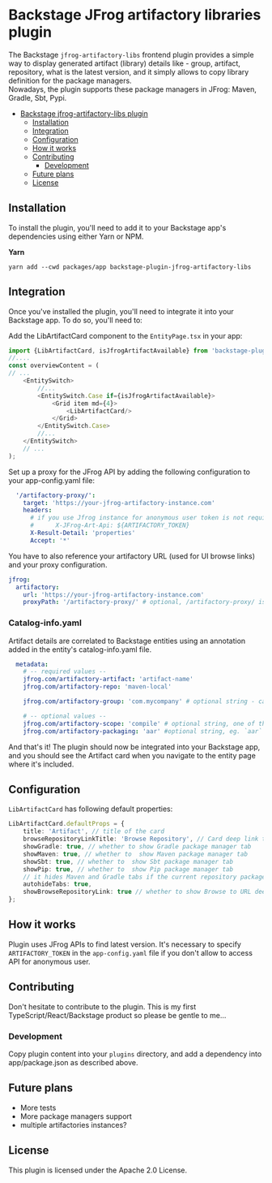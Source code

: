 # Backstage JFrog artifactory libraries plugin

The Backstage `jfrog-artifactory-libs` frontend plugin provides a simple way to display generated artifact (library)
details like - group, artifact, repository, what is the latest version, and it simply allows to copy library definition
for the package managers.   
Nowadays, the plugin supports these package managers in JFrog: Maven, Gradle, Sbt, Pypi.

<!-- TOC -->

- [Backstage jfrog-artifactory-libs plugin](#backstage-xkcd-plugin)
    - [Installation](#installation)
    - [Integration](#integration)
    - [Configuration](#configuration)
    - [How it works](#how-it-works)
    - [Contributing](#contributing)
        - [Development](#development)
    - [Future plans](#future-plans)
    - [License](#license)
  <!-- TOC -->

## Installation

To install the plugin, you'll need to add it to your Backstage app's dependencies using either Yarn or NPM.

**Yarn**

```shell
yarn add --cwd packages/app backstage-plugin-jfrog-artifactory-libs
```

## Integration

Once you've installed the plugin, you'll need to integrate it into your Backstage app. To do so, you'll need to:

Add the LibArtifactCard component to the `EntityPage.tsx` in your app:

```typescript jsx
import {LibArtifactCard, isJfrogArtifactAvailable} from 'backstage-plugin-jfrog-artifactory-libs';
//....
const overviewContent = (
// ...
    <EntitySwitch>
        //...
        <EntitySwitch.Case if={isJfrogArtifactAvailable}>
            <Grid item md={4}>
                <LibArtifactCard/>
            </Grid>
        </EntitySwitch.Case>
        //...
    </EntitySwitch>
    // ...
);
```

Set up a proxy for the JFrog API by adding the following configuration to your app-config.yaml file:

```yaml
  '/artifactory-proxy/':
    target: 'https://your-jfrog-artifactory-instance.com'
    headers:
      # if you use Jfrog instance for anonymous user token is not required
      #      X-JFrog-Art-Api: ${ARTIFACTORY_TOKEN}
      X-Result-Detail: 'properties'
      Accept: '*'
```

You have to also reference your artifactory URL (used for UI browse links) and your proxy configuration.

```yaml
jfrog:
  artifactory:
    url: 'https://your-jfrog-artifactory-instance.com'
    proxyPath: '/artifactory-proxy/' # optional, /artifactory-proxy/ is default value 
```

### Catalog-info.yaml

Artifact details are correlated to Backstage entities using an annotation added in the entity's catalog-info.yaml file.

```yaml
  metadata:
    # -- required values --
    jfrog.com/artifactory-artifact: 'artifact-name'
    jfrog.com/artifactory-repo: 'maven-local'

    jfrog.com/artifactory-group: 'com.mycompany' # optional string - can be blank for pypi, necessary for Maven repos

    # -- optional values --
    jfrog.com/artifactory-scope: 'compile' # optional string, one of these [compile, test,provided,runtime,classpath,optional]
    jfrog.com/artifactory-packaging: 'aar' #optional string, eg. `aar` 

```

And that's it! The plugin should now be integrated into your Backstage app, and you should see the Artifact card when
you navigate to the entity page where it's included.

## Configuration

`LibArtifactCard` has following default properties:

```typescript typescript jsx
LibArtifactCard.defaultProps = {
    title: 'Artifact', // title of the card
    browseRepositoryLinkTitle: 'Browse Repository', // Card deep link title
    showGradle: true, // whether to show Gradle package manager tab
    showMaven: true, // whether to  show Maven package manager tab
    showSbt: true, // whether to  show Sbt package manager tab
    showPip: true, // whether to  show Pip package manager tab
    // it hides Maven and Gradle tabs if the current repository package type is `PyPi`
    autohideTabs: true,
    showBrowseRepositoryLink: true // whether to show Browse to URL deep link under bottom of the Card
};

```

## How it works

Plugin uses JFrog APIs to find latest version. It's necessary to specify `ARTIFACTORY_TOKEN` in the `app-config.yaml`
file if you don't allow to access API for anonymous user.

## Contributing

Don't hesitate to contribute to the plugin. This is my first TypeScript/React/Backstage product so please be gentle to
me...

### Development

Copy plugin content into your `plugins` directory, and add a dependency into app/package.json as described above.

## Future plans

- More tests
- More package managers support
- multiple artifactories instances?

## License

This plugin is licensed under the Apache 2.0 License.

